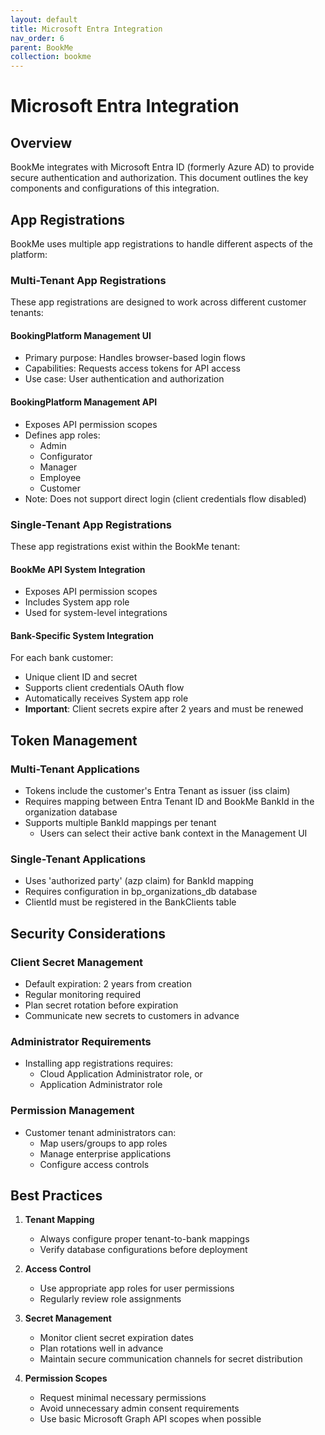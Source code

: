 ```yaml
---
layout: default
title: Microsoft Entra Integration
nav_order: 6
parent: BookMe
collection: bookme
---
```


# Microsoft Entra Integration

## Overview

BookMe integrates with Microsoft Entra ID (formerly Azure AD) to provide secure authentication and authorization. This document outlines the key components and configurations of this integration.

## App Registrations

BookMe uses multiple app registrations to handle different aspects of the platform:

### Multi-Tenant App Registrations

These app registrations are designed to work across different customer tenants:

#### BookingPlatform Management UI
- Primary purpose: Handles browser-based login flows
- Capabilities: Requests access tokens for API access
- Use case: User authentication and authorization

#### BookingPlatform Management API
- Exposes API permission scopes
- Defines app roles:
  - Admin
  - Configurator
  - Manager
  - Employee
  - Customer
- Note: Does not support direct login (client credentials flow disabled)

### Single-Tenant App Registrations

These app registrations exist within the BookMe tenant:

#### BookMe API System Integration
- Exposes API permission scopes
- Includes System app role
- Used for system-level integrations

#### Bank-Specific System Integration
For each bank customer:
- Unique client ID and secret
- Supports client credentials OAuth flow
- Automatically receives System app role
- **Important**: Client secrets expire after 2 years and must be renewed

## Token Management

### Multi-Tenant Applications
- Tokens include the customer's Entra Tenant as issuer (iss claim)
- Requires mapping between Entra Tenant ID and BookMe BankId in the organization database
- Supports multiple BankId mappings per tenant
  - Users can select their active bank context in the Management UI

### Single-Tenant Applications
- Uses 'authorized party' (azp claim) for BankId mapping
- Requires configuration in bp_organizations_db database
- ClientId must be registered in the BankClients table

## Security Considerations

### Client Secret Management
- Default expiration: 2 years from creation
- Regular monitoring required
- Plan secret rotation before expiration
- Communicate new secrets to customers in advance

### Administrator Requirements
- Installing app registrations requires:
  - Cloud Application Administrator role, or
  - Application Administrator role

### Permission Management
- Customer tenant administrators can:
  - Map users/groups to app roles
  - Manage enterprise applications
  - Configure access controls

## Best Practices

1. **Tenant Mapping**
   - Always configure proper tenant-to-bank mappings
   - Verify database configurations before deployment

2. **Access Control**
   - Use appropriate app roles for user permissions
   - Regularly review role assignments

3. **Secret Management**
   - Monitor client secret expiration dates
   - Plan rotations well in advance
   - Maintain secure communication channels for secret distribution

4. **Permission Scopes**
   - Request minimal necessary permissions
   - Avoid unnecessary admin consent requirements
   - Use basic Microsoft Graph API scopes when possible
